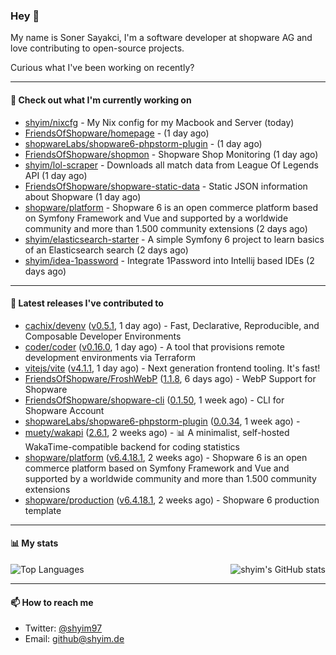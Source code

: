 ### Hey 👋

My name is Soner Sayakci, I'm a software developer at shopware AG and love contributing to open-source projects.

Curious what I've been working on recently?

---

#### 👷 Check out what I'm currently working on

- [shyim/nixcfg](https://github.com/shyim/nixcfg) - My Nix config for my Macbook and Server (today)
- [FriendsOfShopware/homepage](https://github.com/FriendsOfShopware/homepage) -  (1 day ago)
- [shopwareLabs/shopware6-phpstorm-plugin](https://github.com/shopwareLabs/shopware6-phpstorm-plugin) -  (1 day ago)
- [FriendsOfShopware/shopmon](https://github.com/FriendsOfShopware/shopmon) - Shopware Shop Monitoring (1 day ago)
- [shyim/lol-scraper](https://github.com/shyim/lol-scraper) - Downloads all match data from League Of Legends API (1 day ago)
- [FriendsOfShopware/shopware-static-data](https://github.com/FriendsOfShopware/shopware-static-data) - Static JSON information about Shopware (1 day ago)
- [shopware/platform](https://github.com/shopware/platform) - Shopware 6 is an open commerce platform based on Symfony Framework and Vue and supported by a worldwide community and more than 1.500 community extensions (2 days ago)
- [shyim/elasticsearch-starter](https://github.com/shyim/elasticsearch-starter) - A simple Symfony 6 project to learn basics of an Elasticsearch search (2 days ago)
- [shyim/idea-1password](https://github.com/shyim/idea-1password) - Integrate 1Password into Intellij based IDEs (2 days ago)

---

#### 🔭 Latest releases I've contributed to

- [cachix/devenv](https://github.com/cachix/devenv) ([v0.5.1](https://github.com/cachix/devenv/releases/tag/v0.5.1), 1 day ago) - Fast, Declarative, Reproducible, and Composable Developer Environments
- [coder/coder](https://github.com/coder/coder) ([v0.16.0](https://github.com/coder/coder/releases/tag/v0.16.0), 1 day ago) - A tool that provisions remote development environments via Terraform
- [vitejs/vite](https://github.com/vitejs/vite) ([v4.1.1](https://github.com/vitejs/vite/releases/tag/v4.1.1), 1 day ago) - Next generation frontend tooling. It&#39;s fast!
- [FriendsOfShopware/FroshWebP](https://github.com/FriendsOfShopware/FroshWebP) ([1.1.8](https://github.com/FriendsOfShopware/FroshWebP/releases/tag/1.1.8), 6 days ago) - WebP Support for Shopware
- [FriendsOfShopware/shopware-cli](https://github.com/FriendsOfShopware/shopware-cli) ([0.1.50](https://github.com/FriendsOfShopware/shopware-cli/releases/tag/0.1.50), 1 week ago) - CLI for Shopware Account
- [shopwareLabs/shopware6-phpstorm-plugin](https://github.com/shopwareLabs/shopware6-phpstorm-plugin) ([0.0.34](https://github.com/shopwareLabs/shopware6-phpstorm-plugin/releases/tag/0.0.34), 1 week ago) - 
- [muety/wakapi](https://github.com/muety/wakapi) ([2.6.1](https://github.com/muety/wakapi/releases/tag/2.6.1), 2 weeks ago) - 📊 A minimalist, self-hosted WakaTime-compatible backend for coding statistics
- [shopware/platform](https://github.com/shopware/platform) ([v6.4.18.1](https://github.com/shopware/platform/releases/tag/v6.4.18.1), 2 weeks ago) - Shopware 6 is an open commerce platform based on Symfony Framework and Vue and supported by a worldwide community and more than 1.500 community extensions
- [shopware/production](https://github.com/shopware/production) ([v6.4.18.1](https://github.com/shopware/production/releases/tag/v6.4.18.1), 2 weeks ago) - Shopware 6 production template

---

#### 📊 My stats

<img align="right" alt="shyim's GitHub stats" src="https://github-readme-stats.vercel.app/api?username=shyim&count_private=1&show_icons=true&" />

![Top Languages](https://github-readme-stats.vercel.app/api/top-langs/?username=shyim)

---

#### 📫 How to reach me

- Twitter: [@shyim97](https://twitter.com/shyim97)
- Email: [github@shyim.de](mailto://github@shyim.de)
